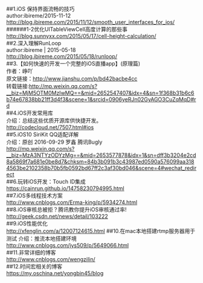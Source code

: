 ##1.iOS 保持界面流畅的技巧  
author:ibireme/2015-11-12  
http://blog.ibireme.com/2015/11/12/smooth_user_interfaces_for_ios/  
######1-2优化UITableViewCell高度计算的那些事  
http://blog.sunnyxx.com/2015/05/17/cell-height-calculation/  
##2.深入理解RunLoop  
author:ibireme | 2015-05-18  
http://blog.ibireme.com/2015/05/18/runloop/  
##3.【如何快速的开发一个完整的iOS直播app】(原理篇)  
作者：峥吖  
原文链接：http://www.jianshu.com/p/bd42bacbe4cc  
转载链接:http://mp.weixin.qq.com/s?__biz=MjM5OTM0MzIwMQ==&mid=2652547407&idx=4&sn=1f368b31b6c6b74e67838bb21ff3d4f3&scene=1&srcid=0906yeRJn02GyAGO3CuZqMqD#rd  
##4.iOS开发常用库  
介绍：总结这些优质开源库供快捷开发。  
http://codecloud.net/7507.html#ios  
##5.iOS10 SiriKit QQ适配详解  
介绍：原创 2016-09-29 罗鑫 腾讯Bugly  
http://mp.weixin.qq.com/s?__biz=MzA3NTYzODYzMg==&mid=2653577878&idx=1&sn=dff3b3204e2cd8a5869f7a681e0be8d7&chksm=84b3b091b3c43987ed0590a576099aa3184563be2102358b70b5fb0592bd67ff2c3af30bd046&scene=4#wechat_redirect  
##6.玩转iOS开发：Touch ID集成  
https://cainrun.github.io/14758230794995.html  
##7.iOS多线程技术方案  
http://www.cnblogs.com/Erma-king/p/5934274.html  
##8.iOS审核总被拒？腾讯教你提升iOS审核通过率!  
http://geek.csdn.net/news/detail/103222  
##9.iOS性能优化  
http://xfenglin.com/a/12007124615.html
##10.在mac本地搭建rtmp服务器用于测试
介绍：推流本地搭建环境  
http://www.cnblogs.com/jys509/p/5649066.html  
##11.非常详细的博客  
http://www.cnblogs.com/wengzilin/  
##12.时间宏相关的博客  
https://my.oschina.net/yongbin45/blog  


